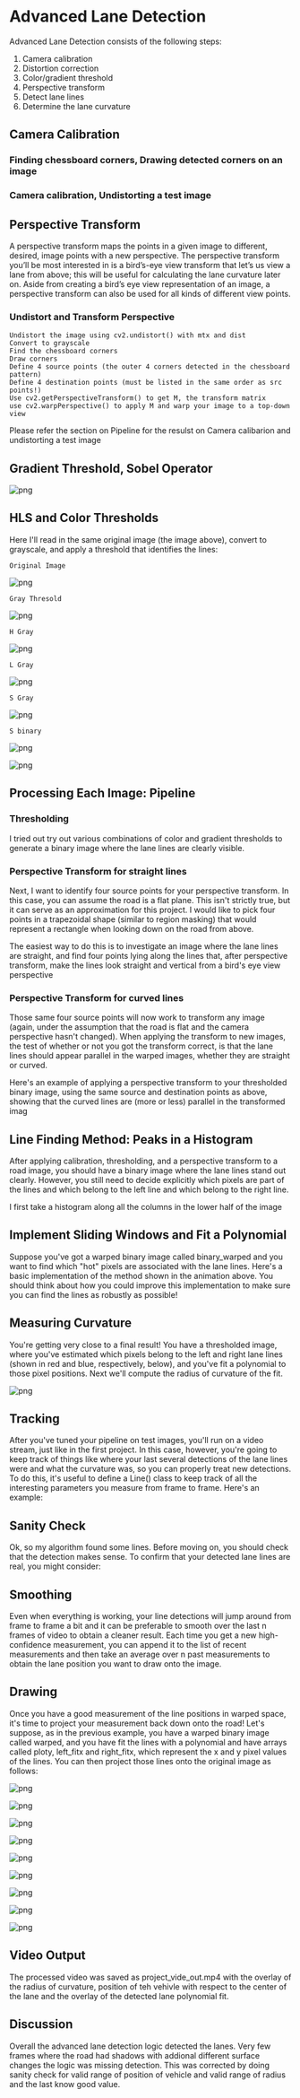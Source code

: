 
# Advanced Lane Detection

Advanced Lane Detection consists of the following steps:
1. Camera calibration
2. Distortion correction
3. Color/gradient threshold
4. Perspective transform
5. Detect lane lines
6. Determine the lane curvature



## Camera Calibration
### Finding chessboard corners, Drawing detected corners on an image
### Camera calibration, Undistorting a test image
## Perspective Transform

A perspective transform maps the points in a given image to different, desired, image points with a new perspective. The perspective transform you’ll be most interested in is a bird’s-eye view transform that let’s us view a lane from above; this will be useful for calculating the lane curvature later on. Aside from creating a bird’s eye view representation of an image, a perspective transform can also be used for all kinds of different view points.

### Undistort and Transform Perspective

    Undistort the image using cv2.undistort() with mtx and dist
    Convert to grayscale
    Find the chessboard corners
    Draw corners
    Define 4 source points (the outer 4 corners detected in the chessboard pattern)
    Define 4 destination points (must be listed in the same order as src points!)
    Use cv2.getPerspectiveTransform() to get M, the transform matrix
    use cv2.warpPerspective() to apply M and warp your image to a top-down view

Please refer the section on Pipeline for the resulst on Camera calibarion and undistorting a test image

## Gradient Threshold, Sobel Operator


![png](./output_images/output_7_1.png)


## HLS and Color Thresholds
Here I'll read in the same original image (the image above), convert to grayscale, and apply a threshold that identifies the lines:


    Original Image



![png](./output_images/output_9_1.png)


    Gray Thresold



![png](./output_images/output_9_3.png)


    H Gray



![png](./output_images/output_9_5.png)


    L Gray



![png](./output_images/output_9_7.png)


    S Gray



![png](./output_images/output_9_9.png)


    S binary



![png](./output_images/output_9_11.png)



![png](./output_images/output_10_0.png)


## Processing Each Image: Pipeline
### Thresholding

I tried out try out various combinations of color and gradient thresholds to generate a binary image where the lane lines are clearly visible.

### Perspective Transform for straight lines

Next, I want to identify four source points for your perspective transform. In this case, you can assume the road is a flat plane. This isn't strictly true, but it can serve as an approximation for this project. I would like to pick four points in a trapezoidal shape (similar to region masking) that would represent a rectangle when looking down on the road from above.

The easiest way to do this is to investigate an image where the lane lines are straight, and find four points lying along the lines that, after perspective transform, make the lines look straight and vertical from a bird's eye view perspective

### Perspective Transform for curved lines

Those same four source points will now work to transform any image (again, under the assumption that the road is flat and the camera perspective hasn't changed). When applying the transform to new images, the test of whether or not you got the transform correct, is that the lane lines should appear parallel in the warped images, whether they are straight or curved.

Here's an example of applying a perspective transform to your thresholded binary image, using the same source and destination points as above, showing that the curved lines are (more or less) parallel in the transformed imag



## Line Finding Method: Peaks in a Histogram

After applying calibration, thresholding, and a perspective transform to a road image, you should have a binary image where the lane lines stand out clearly. However, you still need to decide explicitly which pixels are part of the lines and which belong to the left line and which belong to the right line.

I first take a histogram along all the columns in the lower half of the image

## Implement Sliding Windows and Fit a Polynomial

Suppose you've got a warped binary image called binary_warped and you want to find which "hot" pixels are associated with the lane lines. Here's a basic implementation of the method shown in the animation above. You should think about how you could improve this implementation to make sure you can find the lines as robustly as possible!



## Measuring Curvature

You're getting very close to a final result! You have a thresholded image, where you've estimated which pixels belong to the left and right lane lines (shown in red and blue, respectively, below), and you've fit a polynomial to those pixel positions. Next we'll compute the radius of curvature of the fit.




![png](./output_images/output_22_0.png)


## Tracking

After you've tuned your pipeline on test images, you'll run on a video stream, just like in the first project. In this case, however, you're going to keep track of things like where your last several detections of the lane lines were and what the curvature was, so you can properly treat new detections. To do this, it's useful to define a Line() class to keep track of all the interesting parameters you measure from frame to frame. Here's an example:

## Sanity Check

Ok, so my algorithm found some lines. Before moving on, you should check that the detection makes sense. To confirm that your detected lane lines are real, you might consider:


## Smoothing

Even when everything is working, your line detections will jump around from frame to frame a bit and it can be preferable to smooth over the last n frames of video to obtain a cleaner result. Each time you get a new high-confidence measurement, you can append it to the list of recent measurements and then take an average over n past measurements to obtain the lane position you want to draw onto the image.

## Drawing

Once you have a good measurement of the line positions in warped space, it's time to project your measurement back down onto the road! Let's suppose, as in the previous example, you have a warped binary image called warped, and you have fit the lines with a polynomial and have arrays called ploty, left_fitx and right_fitx, which represent the x and y pixel values of the lines. You can then project those lines onto the original image as follows:



![png](./output_images/output_30_1.png)



![png](./output_images/output_31_0.png)



![png](./output_images/output_31_1.png)



![png](./output_images/output_31_2.png)



![png](./output_images/output_31_3.png)



![png](./output_images/output_31_4.png)



![png](./output_images/output_31_5.png)



![png](./output_images/output_31_6.png)



![png](./output_images/output_31_7.png)



## Video Output
The processed video was saved as project_vide_out.mp4 with the overlay of the radius of curvature, position of teh vehivle with respect to the center of the lane and the overlay of the detected lane polynomial fit.

## Discussion
Overall the advanced lane detection logic detected the lanes. Very few frames where the road had shadows with addional different surface changes the logic was missing detection. This was corrected by doing sanity check for valid range of position of vehicle and valid range of radius and the last know good value.
